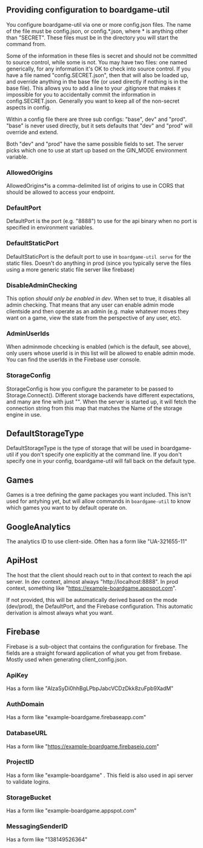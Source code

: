 ## Providing configuration to boardgame-util

You configure boardgame-util via one or more config.json files. The name of the
file must be config.json, or config.*.json, where * is anything other than
"SECRET". These files must be in the directory you will start the command from.

Some of the information in these files is secret and should not be committed
to source control, while some is not. You may have two files: one named
generically, for any information it's OK to check into source control. If you
have a file named "config.SECRET.json", then that will also be loaded up, and
override anything in the base file (or used directly if nothing is in the base
file). This allows you to add a line to your .gitignore that makes it
impossible for you to accidentally commit the information in
config.SECRET.json. Generally you want to keep all of the non-secret aspects
in config.

Within a config file there are three sub configs: "base", dev" and "prod".
"base" is never used directly, but it sets defaults that "dev" and "prod" will
override and extend.

Both "dev" and "prod" have the same possible fields to set. The server picks
which one to use at start up based on the GIN_MODE environment variable.

### AllowedOrigins

AllowedOrigins*is a comma-delimited list of origins to use in CORS that should
be allowed to access your endpoint.

### DefaultPort

DefaultPort is the port (e.g. "8888") to use for the api binary when no port
is specified in environment variables.

### DefaultStaticPort

DefaultStaticPort is the default port to use in `boardgame-util serve` for the
static files. Doesn't do anything in prod (since you typically serve the files
using a more generic static file server like firebase)

### DisableAdminChecking

This option *should only be enabled in dev*. When set to true, it disables all
admin checking. That means that any user can enable admin mode clientside and
then operate as an admin (e.g. make whatever moves they want on a game, view
the state from the perspective of any user, etc).

### AdminUserIds

When adminmode chcecking is enabled (which is the default, see above), only
users whose userId is in this list will be allowed to enable admin mode. You
can find the userIds in the Firebase user console.

### StorageConfig

StorageConfig is how you configure the parameter to be passed to
Storage.Connect(). Different storage backends have different expectations, and
many are fine with just "". When the server is started up, it will fetch the
connection string from this map that matches the Name of the storage engine in
use.

## DefaultStorageType

DefaultStorageType is the type of storage that will be used in boardgame-util
if you don't specify one explicitly at the command line. If you don't specify
one in your config, boardgame-util will fall back on the default type.

## Games

Games is a tree defining the game packages you want included. This isn't used
for antyhing yet, but will allow commands in `boardgame-util` to know which
games you want to by default operate on.


## GoogleAnalytics

The analytics ID to use client-side. Often has a form like "UA-321655-11"

## ApiHost

The host that the client should reach out to in that context to reach the api
server. In dev context, almost always "http://localhost:8888". In prod
context, something like "https://example-boardgame.appspot.com".

If not provided, this will be automatically derived based on the mode
(dev/prod), the DefaultPort, and the Firebase configuration. This automatic
derivation is almost always what you want.

## Firebase

Firebase is a sub-object that contains the configuration for firebase. The
fields are a straight forward application of what you get from firebase.
Mostly used when generating client_config.json.

### ApiKey

Has a form like "AIzaSyDi0hhBgLPbpJabcVCDzDkk8zuFpb9XadM"

### AuthDomain

Has a form like "example-boardgame.firebaseapp.com"

### DatabaseURL

Has a form like "https://example-boardgame.firebaseio.com"

### ProjectID

Has a form like "example-boardgame" . This field is also used in api server to
validate logins.

### StorageBucket

Has a form like "example-boardgame.appspot.com"

### MessagingSenderID

Has a form like "138149526364"